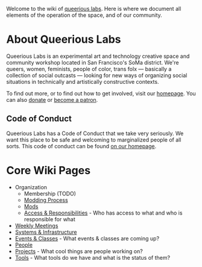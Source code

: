 <!-- TITLE: Queerious Labs -->

Welcome to the wiki of [queerious labs](https://queeriouslabs.com/). Here is where we document all elements of the operation of the space, and of our community.

# About Queerious Labs

Queerious Labs is an experimental art and technology creative space and community workshop located in San Francisco's SoMa district. We're queers, women, feminists, people of color, trans folx — basically a collection of social outcasts — looking for new ways of organizing social situations in technically and artistically constructive contexts.

To find out more, or to find out how to get involved, visit our [homepage](https://queeriouslabs.com/). You can also [donate](https://queeriouslabs.com/donate) or [become a patron](https://www.patreon.com/QueeriousLabs).

## Code of Conduct
Queerious Labs has a Code of Conduct that we take very seriously. We want this place to be safe and welcoming to marginalized people of all sorts. This code of conduct can be found [on our homepage](https://queeriouslabs.com/).
# Core Wiki Pages
* Organization
  * Membership (TODO)
  * [Modding Process](/organization/modding-process)
  * [Mods](/organization/mods)
  * [Access & Responsibilities](/organization/access) - Who has access to what and who is responsible for what
* [Weekly Meetings](/weekly-meetings)
* [Systems & Infrastructure](/infrastructure)
* [Events & Classes](/events) - What events & classes are coming up?
* [People](/people)
* [Projects](/projects) - What cool things are people working on?
* [Tools](/tools) - What tools do we have and  what is the status of them?
